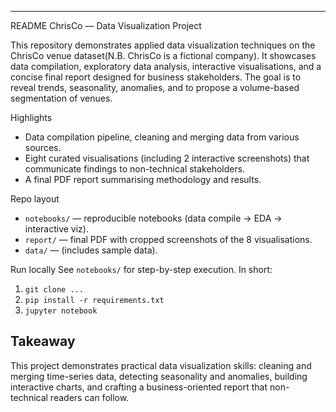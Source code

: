 
---
README
ChrisCo — Data Visualization Project

This repository demonstrates applied data visualization techniques on the ChrisCo venue dataset(N.B. ChrisCo is a fictional company). It showcases data compilation, exploratory data analysis, interactive visualisations, and a concise final report designed for business stakeholders. The goal is to reveal trends, seasonality, anomalies, and to propose a volume-based segmentation of venues.

 Highlights
- Data compilation pipeline, cleaning and merging data from various sources. 
- Eight curated visualisations (including 2 interactive screenshots) that communicate findings to non-technical stakeholders.
- A final PDF report summarising methodology and results.

 Repo layout
- `notebooks/` — reproducible notebooks (data compile → EDA → interactive viz).
- `report/` — final PDF with cropped screenshots of the 8 visualisations.
- `data/` — (includes sample data).

 Run locally
See `notebooks/` for step-by-step execution. In short:
1. `git clone ...`
2. `pip install -r requirements.txt`
3. `jupyter notebook`

## Takeaway
This project demonstrates practical data visualization skills: cleaning and merging time-series data, detecting seasonality and anomalies, building interactive charts, and crafting a business-oriented report that non-technical readers can follow.
